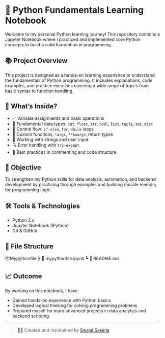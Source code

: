 # 🐍 Python Fundamentals Learning Notebook

Welcome to my personal Python learning journey! This repository contains a Jupyter Notebook where I practiced and implemented core Python concepts to build a solid foundation in programming.

## 📚 Project Overview

This project is designed as a hands-on learning experience to understand the fundamentals of Python programming. It includes explanations, code examples, and practice exercises covering a wide range of topics from basic syntax to function handling.

## 🚀 What’s Inside?

- ✅ Variable assignments and basic operations
- 🧠 Fundamental data types: `int`, `float`, `str`, `bool`, `list`, `tuple`, `set`, `dict`
- 🔁 Control flow: `if-else`, `for`, `while` loops
- 🧪 Custom functions, `*args`, `**kwargs`, return types
- 💬 Working with strings and user input
- 🔍 Error handling with `try-except`
- 📌 Best practices in commenting and code structure

## 🎯 Objective

To strengthen my Python skills for data analysis, automation, and backend development by practicing through examples and building muscle memory for programming logic.

## 🛠️ Tools & Technologies

- Python 3.x
- Jupyter Notebook (IPython)
- Git & GitHub

## 📁 File Structure
📦Mypythonfile
┣ 📜 mypythonfile.ipynb
┗ 📜 README.md

## 📈 Outcome

By working on this notebook, I have:
- Gained hands-on experience with Python basics
- Developed logical thinking for solving programming problems
- Prepared myself for more advanced projects in data analytics and backend scripting

---

> 👨‍💻 Created and maintained by [Swajal Saxena](https://github.com/SwajalSaxena)

